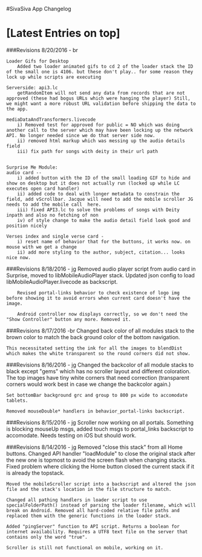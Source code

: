 #SivaSiva App Changelog

# [Latest Entries on top]

###Revisions 8/20/2016 - br

	Loader Gifs for Desktop
		Added two loader animated gifs to cd 2 of the loader stack the ID of the small one is 4106. but these don't play.. for some reason they lock up while scripts are executing
			
	Serverside: api3.lc 
		getRandomItem will not send any data from records that are not approved (these had bogus URLs which were hanging the player) Still, we might want a more robust URL validation before shipping the data to the app.
	
	mediaDataAndTransformers.livecode
		i) Removed test for approved for public = NO which was doing another call to the server which may have been locking up the network API. No longer needed since we do that server side now.	
		ii) removed html markup which was messing up the audio details field
		iii) fix path for songs with deity in their url path
		

	Surprise Me Module: 
	audio card --
		i) added button with the ID of the small loading GIF to hide and show on desktop but it does not actually run (locked up while LC executes open card handler)
		ii) added code to deal with longer metadata to constrain the field, add vScrollbar. Jacque will need to add the mobile scroller JG needs to add the mobile call  here.
		iii) fixed API3.lc to solve the problems of songs with Deity inpath and also no fetching of non
		iv) of style change to make the audio detail field look good and position nicely
		
	Verses index and single verse card -
		i) reset name of behavior that for the buttons, it works now. on mouse with we get a change
		ii) add more styling to the author, subject, citation... looks nice now.
		

###Revisions 8/18/2016 - jg
	Removed audio player script from audio card in Surprise, moved to libMobileAudioPlayer stack. Updated json config to load libMobileAudioPlayer.livecode as backscript.
	
		Revised portal-links behavior to check existence of logo img before showing it to avoid errors when current card doesn't have the image.

		Android controller now displays correctly, so we don't need the "Show Controller" button any more. Removed it.
	
###Revisions 8/17/2016 -br 
	Changed back color of all modules stack to the brown color to match the back ground color of the bottom navigation.

	This necessitated setting the ink for all the images to blendDist which makes the white transparent so the round corners did not show.		
	
###Revisions 8/16/2016 - jg
	Changed the backcolor of all module stacks to black except "gems" which has no scroller layout and different coloration. The top images have tiny white corners that need correction (transparent corners would work best in case we change the backcolor again.)
	
	Set bottomBar background grc and group to 800 px wide to accomodate tablets.
	
	Removed mouseDouble* handlers in behavior_portal-links backscript.
	
	
###Revisions 8/15/2016 - jg
	Scroller now working on all portals. Something is blocking mouseUp msgs, added touch msgs to portal_links backscript to accomodate. Needs testing on iOS but should work.
	
###Revisions 8/14/2016 - jg
	Removed "close this stack" from all Home buttons. Changed API handler "loadModule" to close the original stack after the new one is topmost to avoid the screen flash when changing stacks. Fixed problem where clicking the Home button closed the current stack if it is already the topstack.

	Moved the mobileScroller script into a backscript and altered the json file and the stack's location in the file structure to match.

	Changed all pathing handlers in loader script to use specialFolderPath() instead of parsing the loader filename, which will break on Android. Removed all hard-coded relative file paths and replaced them with the generic functions in the loader stack.

	Added "pingServer" function to API script. Returns a boolean for internet availability. Requires a UTF8 text file on the server that contains only the word "true".

	Scroller is still not functional on mobile, working on it.

	


